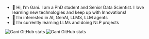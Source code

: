 - 👋 Hi, I’m Gani. I am a PhD student and Senior Data Scientist. I love learning new technologies and keep up with Innovations!
- 👀 I’m interested in AI, GenAI, LLMS, LLM agents
- 🌱 I’m currently learning LLMs and doing NLP projects 

<!---
ganiesenov/ganiesenov is a ✨ special ✨ repository because its `README.md` (this file) appears on your GitHub profile.
You can click the Preview link to take a look at your changes.
--->

![Gani GitHub stats](https://github-readme-stats.vercel.app/api?username=ganiesenov&show_icons=true)
![Gani GitHub stats](https://github-readme-stats.vercel.app/api?username=ganiesenov&show_icons=true&theme=tokyonight)
